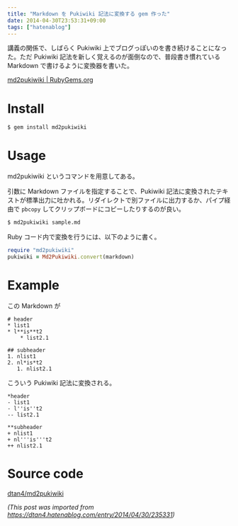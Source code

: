 ```yaml
---
title: "Markdown を Pukiwiki 記法に変換する gem 作った"
date: 2014-04-30T23:53:31+09:00
tags: ["hatenablog"]
---
```


講義の関係で、しばらく Pukiwiki 上でブログっぽいのを書き続けることになった。ただ Pukiwiki 記法を新しく覚えるのが面倒なので、普段書き慣れている Markdown で書けるように変換器を書いた。

[md2pukiwiki | RubyGems.org](https://rubygems.org/gems/md2pukiwiki)

# Install

```sh
$ gem install md2pukiwiki
```

# Usage

md2pukiwiki というコマンドを用意してある。

引数に Markdown ファイルを指定することで、Pukiwiki 記法に変換されたテキストが標準出力に吐かれる。リダイレクトで別ファイルに出力するか、パイプ経由で `pbcopy` してクリップボードにコピーしたりするのが良い。

```sh
$ md2pukiwiki sample.md
```

Ruby コード内で変換を行うには、以下のように書く。


```ruby
require "md2pukiwiki"
pukiwiki = Md2Pukiwiki.convert(markdown)
```

# Example

この Markdown が

```
# header
* list1
* l**is**t2
    * list2.1

## subheader
1. nlist1
2. nl*is*t2
   1. nlist2.1
```

こういう Pukiwiki 記法に変換される。

```
*header
- list1
- l''is''t2
-- list2.1

**subheader
+ nlist1
+ nl'''is'''t2
++ nlist2.1
```

# Source code
[dtan4/md2pukiwiki](https://github.com/dtan4/md2pukiwiki)

*(This post was imported from https://dtan4.hatenablog.com/entry/2014/04/30/235331)*

